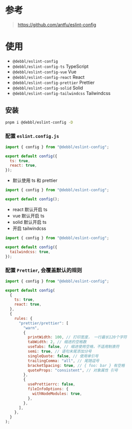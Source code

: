 # 参考

> https://github.com/antfu/eslint-config

# 使用

- `@debbl/eslint-config`
- `@debbl/eslint-config-ts` TypeScript
- `@debbl/eslint-config-vue` Vue
- `@debbl/eslint-config-react` React
- `@debbl/eslint-config-prettier` Prettier
- `@debbl/eslint-config-solid` Solid
- `@debbl/eslint-config-tailwindcss` Tailwindcss

## 安装

```bash
pnpm i @debbl/eslint-config -D
```

### 配置 `eslint.config.js`

```js
import { config } from "@debbl/eslint-config";

export default config({
  ts: true,
  react: true,
});
```

- 默认使用 ts 和 prettier

```js
import { config } from "@debbl/eslint-config";

export default config();
```

- react 默认开启 ts
- vue 默认开启 ts
- solid 默认开启 ts
- 开启 tailwindcss

```js
import { config } from "@debbl/eslint-config";

export default config({
  tailwindcss: true,
});
```

### 配置 `Prettier`, 会覆盖默认的规则

```js
import { config } from "@debbl/eslint-config";

export default config(
  {
    ts: true,
    react: true,
  },
  {
    rules: {
      "prettier/prettier": [
        "warn",
        {
          printWidth: 100, // 打印宽度， 一行最长120个字符
          tabWidth: 2, // 缩进的空格数
          useTabs: false, // 缩进使用空格，不适用制表符
          semi: true, // 语句末尾添加分号
          singleQuote: false, // 使用单引号
          trailingComma: "all", // 尾随逗号
          bracketSpacing: true, // { foo: bar } 有空格
          quoteProps: "consistent", // 对象属性 引号
        },
        {
          usePrettierrc: false,
          fileInfoOptions: {
            withNodeModules: true,
          },
        },
      ],
    },
  }
);
```
